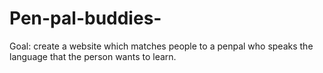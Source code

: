 # Pen-pal-buddies-
Goal: create a website which matches people to a penpal who speaks the language that the person wants to learn.
